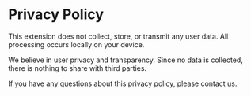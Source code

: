 # Privacy Policy

This extension does not collect, store, or transmit any user data. All processing occurs locally on your device.

We believe in user privacy and transparency. Since no data is collected, there is nothing to share with third parties.

If you have any questions about this privacy policy, please contact us.
